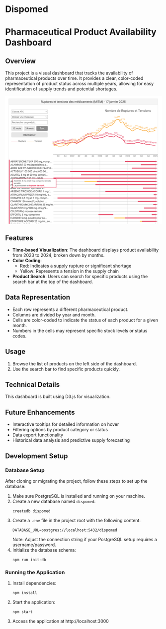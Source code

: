 # Dispomed

# Pharmaceutical Product Availability Dashboard

## Overview
This project is a visual dashboard that tracks the availability of pharmaceutical products over time. It provides a clear, color-coded representation of product status across multiple years, allowing for easy identification of supply trends and potential shortages.

![screenshot](./public/images/screenshot_project.png)

## Features
- **Time-based Visualization**: The dashboard displays product availability from 2023 to 2024, broken down by months.
- **Color Coding**:
  - Red: Indicates a supply rupture or significant shortage
  - Yellow: Represents a tension in the supply chain
- **Product Search**: Users can search for specific products using the search bar at the top of the dashboard.

## Data Representation
- Each row represents a different pharmaceutical product.
- Columns are divided by year and month.
- Cells are color-coded to indicate the status of each product for a given month.
- Numbers in the cells may represent specific stock levels or status codes.

## Usage
1. Browse the list of products on the left side of the dashboard.
2. Use the search bar to find specific products quickly.

## Technical Details
This dashboard is built using D3.js for visualization.

## Future Enhancements
- Interactive tooltips for detailed information on hover
- Filtering options by product category or status
- Data export functionality
- Historical data analysis and predictive supply forecasting

## Development Setup

### Database Setup
After cloning or migrating the project, follow these steps to set up the database:

1. Make sure PostgreSQL is installed and running on your machine.
2. Create a new database named `dispomed`:
   ```
   createdb dispomed
   ```
3. Create a `.env` file in the project root with the following content:
   ```
   DATABASE_URL=postgres://localhost:5432/dispomed
   ```
   Note: Adjust the connection string if your PostgreSQL setup requires a username/password.
4. Initialize the database schema:
   ```
   npm run init-db
   ```

### Running the Application
1. Install dependencies:
   ```
   npm install
   ```
2. Start the application:
   ```
   npm start
   ```
3. Access the application at http://localhost:3000
